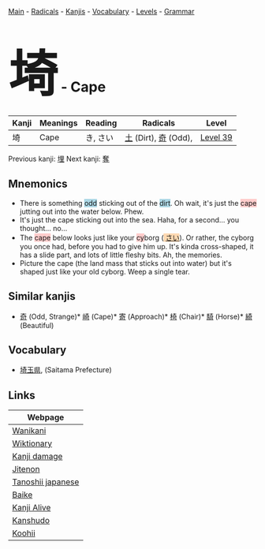 <style> bigfont {font-size: 100px}</style>
[Main](../index.md) -
[Radicals](../radicals.md) -
[Kanjis](../kanjis.md) -
[Vocabulary](../vocabulary.md) -
[Levels](../levels.md) -
[Grammar](../grammar.md)
# <bigfont> 埼</bigfont> - Cape 

| Kanji | Meanings | Reading | Radicals | Level |
| --- | --- | --- | --- | --- |
| 埼 | Cape | き, さい | [土](../radicals/土.md) (Dirt), [奇](../radicals/奇.md) (Odd),  | [Level 39](../levels/wk_level39.md) |

Previous kanji: [埋](埋.md) Next kanji: [奪](奪.md) 

## Mnemonics
 * There is something <span style="background-color:#ADD8E6"> odd</span> sticking out of the <span style="background-color:#ADD8E6"> dirt</span>. Oh wait, it's just the <span style="background-color:#ffcccb"> cape</span> jutting out into the water below. Phew.
* It's just the cape sticking out into the sea. Haha, for a second... you thought... no...
* The <span style="background-color:#ffcccb"> cape</span> below looks just like your <span style="background-color:#ffcccb"> cy</span>borg (<span style="background-color:#fed8b1"> [さい](https://jisho.org/search/さい)</span>). Or rather, the cyborg you once had, before you had to give him up. It's kinda cross-shaped, it has a slide part, and lots of little fleshy bits. Ah, the memories.
* Picture the cape (the land mass that sticks out into water) but it's shaped just like your old cyborg. Weep a single tear.


## Similar kanjis
 * [奇](奇.md) (Odd, Strange)* [崎](崎.md) (Cape)* [寄](寄.md) (Approach)* [椅](椅.md) (Chair)* [騎](騎.md) (Horse)* [綺](綺.md) (Beautiful)


## Vocabulary
 * [埼玉県](../vocabulary/埼.md), (Saitama Prefecture)



## Links 

| Webpage |
| --- |
| [Wanikani          ](https://www.wanikani.com/kanji/埼) |
| [Wiktionary        ](https://en.wiktionary.org/wiki/埼) |
| [Kanji damage      ](http://www.kanjidamage.com/kanji/search?utf8=✓&q=埼) |
| [Jitenon           ](https://jitenon.com/kanji/埼) |
| [Tanoshii japanese ](https://www.tanoshiijapanese.com/dictionary/kanji.cfm?k=埼) |
| [Baike             ](https://baike.baidu.com/item/埼) |
| [Kanji Alive       ](https://app.kanjialive.com/埼) |
| [Kanshudo          ](https://www.kanshudo.com/searchmn?q=埼) |
| [Koohii            ](https://kanji.koohii.com/study/kanji/埼) |
